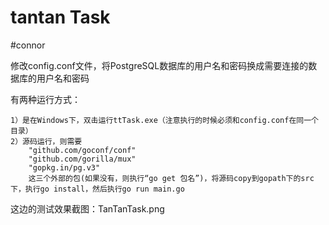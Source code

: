 # tantan Task
#connor

修改config.conf文件，将PostgreSQL数据库的用户名和密码换成需要连接的数据库的用户名和密码

有两种运行方式：

	1）是在Windows下，双击运行ttTask.exe（注意执行的时候必须和config.conf在同一个目录）
	2）源码运行，则需要	
		"github.com/goconf/conf"
		"github.com/gorilla/mux"
		"gopkg.in/pg.v3"
		这三个外部的包(如果没有，则执行“go get 包名”)，将源码copy到gopath下的src下，执行go install，然后执行go run main.go

这边的测试效果截图：TanTanTask.png
